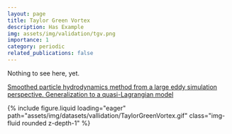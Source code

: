 ```yaml
---
layout: page
title: Taylor Green Vortex
description: Has Example
img: assets/img/validation/tgv.png
importance: 1
category: periodic
related_publications: false
---
```


Nothing to see here, yet.

[Smoothed particle hydrodynamics method from a large eddy simulation perspective. Generalization to a quasi-Lagrangian model](https://pubs.aip.org/aip/pof/article/33/1/015102/1061101/Smoothed-particle-hydrodynamics-method-from-a)


{% include figure.liquid loading="eager" path="assets/img/datasets/vallidation/TaylorGreenVortex.gif" class="img-fluid rounded z-depth-1" %}
